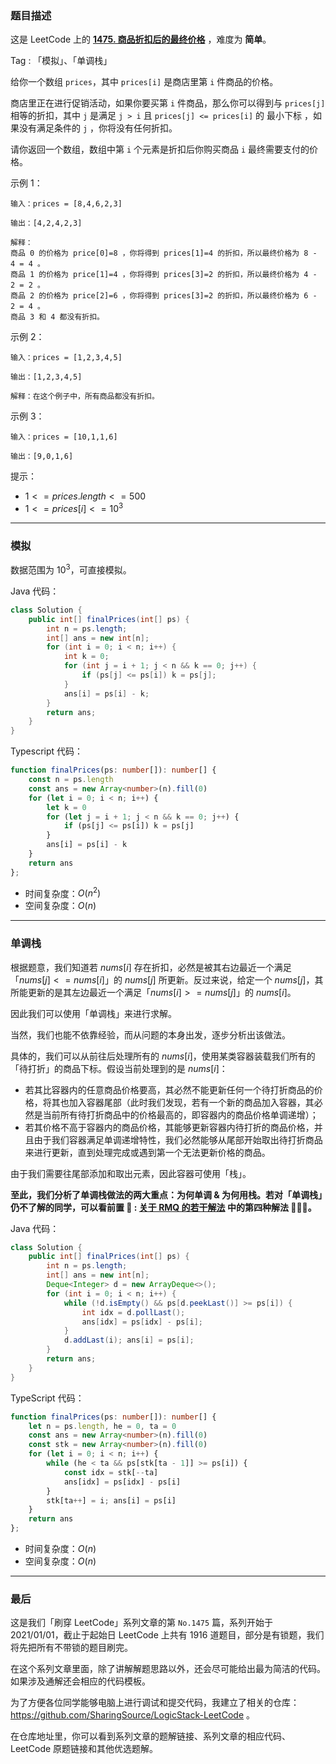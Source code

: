 ### 题目描述

这是 LeetCode 上的 **[1475. 商品折扣后的最终价格](https://leetcode.cn/problems/final-prices-with-a-special-discount-in-a-shop/solution/by-ac_oier-hw5b/)** ，难度为 **简单**。

Tag : 「模拟」、「单调栈」



给你一个数组 `prices`，其中 `prices[i]` 是商店里第 `i` 件商品的价格。

商店里正在进行促销活动，如果你要买第 `i` 件商品，那么你可以得到与 `prices[j]` 相等的折扣，其中 `j` 是满足 `j > i` 且 `prices[j] <= prices[i]` 的 最小下标 ，如果没有满足条件的 `j` ，你将没有任何折扣。

请你返回一个数组，数组中第 `i` 个元素是折扣后你购买商品 `i` 最终需要支付的价格。

示例 1：
```
输入：prices = [8,4,6,2,3]

输出：[4,2,4,2,3]

解释：
商品 0 的价格为 price[0]=8 ，你将得到 prices[1]=4 的折扣，所以最终价格为 8 - 4 = 4 。
商品 1 的价格为 price[1]=4 ，你将得到 prices[3]=2 的折扣，所以最终价格为 4 - 2 = 2 。
商品 2 的价格为 price[2]=6 ，你将得到 prices[3]=2 的折扣，所以最终价格为 6 - 2 = 4 。
商品 3 和 4 都没有折扣。
```
示例 2：
```
输入：prices = [1,2,3,4,5]

输出：[1,2,3,4,5]

解释：在这个例子中，所有商品都没有折扣。
```
示例 3：
```
输入：prices = [10,1,1,6]

输出：[9,0,1,6]
```

提示：
* $1 <= prices.length <= 500$
* $1 <= prices[i] <= 10^3$

---

### 模拟

数据范围为 $10^3$，可直接模拟。

Java 代码：
```Java
class Solution {
    public int[] finalPrices(int[] ps) {
        int n = ps.length;
        int[] ans = new int[n];
        for (int i = 0; i < n; i++) {
            int k = 0;
            for (int j = i + 1; j < n && k == 0; j++) {
                if (ps[j] <= ps[i]) k = ps[j];
            }
            ans[i] = ps[i] - k;
        }
        return ans;
    }
}
```
Typescript 代码：
```Typescript
function finalPrices(ps: number[]): number[] {
    const n = ps.length
    const ans = new Array<number>(n).fill(0)
    for (let i = 0; i < n; i++) {
        let k = 0
        for (let j = i + 1; j < n && k == 0; j++) {
            if (ps[j] <= ps[i]) k = ps[j]
        }
        ans[i] = ps[i] - k
    }
    return ans
};
```
* 时间复杂度：$O(n^2)$
* 空间复杂度：$O(n)$

---

### 单调栈

根据题意，我们知道若 $nums[i]$ 存在折扣，必然是被其右边最近一个满足「$nums[j] <= nums[i]$」的 $nums[j]$ 所更新。反过来说，给定一个 $nums[j]$，其所能更新的是其左边最近一个满足「$nums[i] >= nums[j]$」的 $nums[i]$。

因此我们可以使用「单调栈」来进行求解。

当然，我们也能不依靠经验，而从问题的本身出发，逐步分析出该做法。

具体的，我们可以从前往后处理所有的 $nums[i]$，使用某类容器装载我们所有的「待打折」的商品下标。假设当前处理到的是 $nums[i]$：
* 若其比容器内的任意商品价格要高，其必然不能更新任何一个待打折商品的价格，将其也加入容器尾部（此时我们发现，若有一个新的商品加入容器，其必然是当前所有待打折商品中的价格最高的，即容器内的商品价格单调递增）；
* 若其价格不高于容器内的商品价格，其能够更新容器内待打折的商品价格，并且由于我们容器满足单调递增特性，我们必然能够从尾部开始取出待打折商品来进行更新，直到处理完成或遇到第一个无法更新价格的商品。

由于我们需要往尾部添加和取出元素，因此容器可使用「栈」。

**至此，我们分析了单调栈做法的两大重点：为何单调 & 为何用栈。若对「单调栈」仍不了解的同学，可以看前置 🧀 : [关于 RMQ 的若干解法](https://mp.weixin.qq.com/s?__biz=MzU4NDE3MTEyMA==&mid=2247493262&idx=1&sn=2d8e192a5767b49b9a13a6192ab3b833) 中的第四种解法 🎉🎉🎉。**

Java 代码：
```Java
class Solution {
    public int[] finalPrices(int[] ps) {
        int n = ps.length;
        int[] ans = new int[n];
        Deque<Integer> d = new ArrayDeque<>();
        for (int i = 0; i < n; i++) {
            while (!d.isEmpty() && ps[d.peekLast()] >= ps[i]) {
                int idx = d.pollLast();
                ans[idx] = ps[idx] - ps[i];
            }
            d.addLast(i); ans[i] = ps[i];
        }
        return ans;
    }
}
```
TypeScript 代码：
```TypeScript
function finalPrices(ps: number[]): number[] {
    let n = ps.length, he = 0, ta = 0
    const ans = new Array<number>(n).fill(0)
    const stk = new Array<number>(n).fill(0)
    for (let i = 0; i < n; i++) {
        while (he < ta && ps[stk[ta - 1]] >= ps[i]) {
            const idx = stk[--ta]
            ans[idx] = ps[idx] - ps[i]
        }
        stk[ta++] = i; ans[i] = ps[i]
    }
    return ans
};
```
* 时间复杂度：$O(n)$
* 空间复杂度：$O(n)$

---

### 最后

这是我们「刷穿 LeetCode」系列文章的第 `No.1475` 篇，系列开始于 2021/01/01，截止于起始日 LeetCode 上共有 1916 道题目，部分是有锁题，我们将先把所有不带锁的题目刷完。

在这个系列文章里面，除了讲解解题思路以外，还会尽可能给出最为简洁的代码。如果涉及通解还会相应的代码模板。

为了方便各位同学能够电脑上进行调试和提交代码，我建立了相关的仓库：https://github.com/SharingSource/LogicStack-LeetCode 。

在仓库地址里，你可以看到系列文章的题解链接、系列文章的相应代码、LeetCode 原题链接和其他优选题解。

